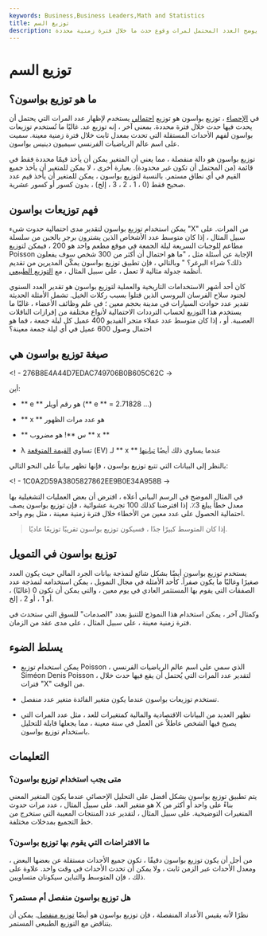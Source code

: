 ```yaml
---
keywords: Business,Business Leaders,Math and Statistics
title: توزيع السم
description: توزيع بواسون هو توزيع إحصائي يوضح العدد المحتمل لمرات وقوع حدث ما خلال فترة زمنية محددة.
---
```


# توزيع السم
## ما هو توزيع بواسون؟

في [الإحصاء](/statistics) ، توزيع بواسون هو توزيع [احتمالي](/probabilitydistribution) يستخدم لإظهار عدد المرات التي يحتمل أن يحدث فيها حدث خلال فترة محددة. بمعنى آخر ، إنه توزيع عد. غالبًا ما تُستخدم توزيعات بواسون لفهم الأحداث المستقلة التي تحدث بمعدل ثابت خلال فترة زمنية معينة. سميت على اسم عالم الرياضيات الفرنسي سيميون دينيس بواسون.

توزيع بواسون هو دالة منفصلة ، مما يعني أن المتغير يمكن أن يأخذ قيمًا محددة فقط في قائمة (من المحتمل أن تكون غير محدودة). بعبارة أخرى ، لا يمكن للمتغير أن يأخذ جميع القيم في أي نطاق مستمر. بالنسبة لتوزيع بواسون ، يمكن للمتغير أن يأخذ قيم عدد صحيح فقط (0 ، 1 ، 2 ، 3 ، إلخ) ، بدون كسور أو كسور عشرية.

## فهم توزيعات بواسون

يمكن استخدام توزيع بواسون لتقدير مدى احتمالية حدوث شيء "X" من المرات. على سبيل المثال ، إذا كان متوسط عدد الأشخاص الذين يشترون برجر بالجبن من سلسلة مطاعم للوجبات السريعة ليلة الجمعة في موقع مطعم واحد هو 200 ، فيمكن لتوزيع Poisson الإجابة عن أسئلة مثل ، "ما هو احتمال أن أكثر من 300 شخص سوف يفعلون ذلك؟ شراء البرغر؟ " وبالتالي ، فإن تطبيق توزيع بواسون يمكّن المديرين من تقديم أنظمة جدولة مثالية لا تعمل ، على سبيل المثال ، مع [التوزيع الطبيعي](/normaldistribution).

كان أحد أشهر الاستخدامات التاريخية والعملية لتوزيع بواسون هو تقدير العدد السنوي لجنود سلاح الفرسان البروسي الذين قتلوا بسبب ركلات الخيل. تشمل الأمثلة الحديثة تقدير عدد حوادث السيارات في مدينة بحجم معين ؛ في علم وظائف الأعضاء ، غالبًا ما يستخدم هذا التوزيع لحساب الترددات الاحتمالية لأنواع مختلفة من إفرازات الناقلات العصبية. أو ، إذا كان متوسط عدد عملاء متجر الفيديو 400 عميل كل ليلة جمعة ، فما هو احتمال وصول 600 عميل في أي ليلة جمعة معينة؟

## صيغة توزيع بواسون هي

<! - 276B8E4A44D7EDAC749706B0B605C62C ->

أين:

- ** e ** هو رقم أويلر (** e ** = 2.71828 ...)

- ** x ** هو عدد مرات الظهور

- ** س **! هو مضروب ** x **

- λ تساوي [القيمة المتوقعة](/expected-value) (EV) لـ ** x ** عندما يساوي ذلك أيضًا [تباينها](/variance)

بالنظر إلى البيانات التي تتبع توزيع بواسون ، فإنها تظهر بيانياً على النحو التالي:

<! - 1C0A2D59A3805827862EE9B0E34A958B ->

في المثال الموضح في الرسم البياني أعلاه ، افترض أن بعض العمليات التشغيلية بها معدل خطأ يبلغ 3٪. إذا افترضنا كذلك 100 تجربة عشوائية ، فإن توزيع بواسون يصف احتمالية الحصول على عدد معين من الأخطاء خلال فترة زمنية معينة ، مثل يوم واحد.

> إذا كان المتوسط كبيرًا جدًا ، فسيكون توزيع بواسون تقريبًا توزيعًا عاديًا.

>

>

>

>

## توزيع بواسون في التمويل

يستخدم توزيع بواسون أيضًا بشكل شائع لنمذجة بيانات الجرد المالي حيث يكون العدد صغيرًا وغالبًا ما يكون صفراً. كأحد الأمثلة في مجال التمويل ، يمكن استخدامه لنمذجة عدد الصفقات التي يقوم بها المستثمر العادي في يوم معين ، والتي يمكن أن تكون 0 (غالبًا) ، أو 1 ، أو 2 ، إلخ.

وكمثال آخر ، يمكن استخدام هذا النموذج للتنبؤ بعدد "الصدمات" للسوق التي ستحدث في فترة زمنية معينة ، على سبيل المثال ، على مدى عقد من الزمان.

## يسلط الضوء

- يمكن استخدام توزيع Poisson ، الذي سمي على اسم عالم الرياضيات الفرنسي Siméon Denis Poisson ، لتقدير عدد المرات التي يُحتمل أن يقع فيها حدث خلال فترات "X" من الوقت.

- تستخدم توزيعات بواسون عندما يكون متغير الفائدة متغير عدد منفصل.

- تظهر العديد من البيانات الاقتصادية والمالية كمتغيرات للعد ، مثل عدد المرات التي يصبح فيها الشخص عاطلاً عن العمل في سنة معينة ، مما يجعلها قابلة للتحليل باستخدام توزيع بواسون.

## التعليمات

### متى يجب استخدام توزيع بواسون؟

يتم تطبيق توزيع بواسون بشكل أفضل على التحليل الإحصائي عندما يكون المتغير المعني هو متغير العد. على سبيل المثال ، عدد مرات حدوث X بناءً على واحد أو أكثر من المتغيرات التوضيحية. على سبيل المثال ، لتقدير عدد المنتجات المعيبة التي ستخرج من خط التجميع بمدخلات مختلفة.

### ما الافتراضات التي يقوم بها توزيع بواسون؟

من أجل أن يكون توزيع بواسون دقيقًا ، تكون جميع الأحداث مستقلة عن بعضها البعض ، ومعدل الأحداث عبر الزمن ثابت ، ولا يمكن أن تحدث الأحداث في وقت واحد. علاوة على ذلك ، فإن المتوسط والتباين سيكونان متساويين.

### هل توزيع بواسون منفصل أم مستمر؟

نظرًا لأنه يقيس الأعداد المنفصلة ، فإن توزيع بواسون هو أيضًا [توزيع منفصل](/discrete-distribution). يمكن أن يتناقض مع التوزيع الطبيعي المستمر.

